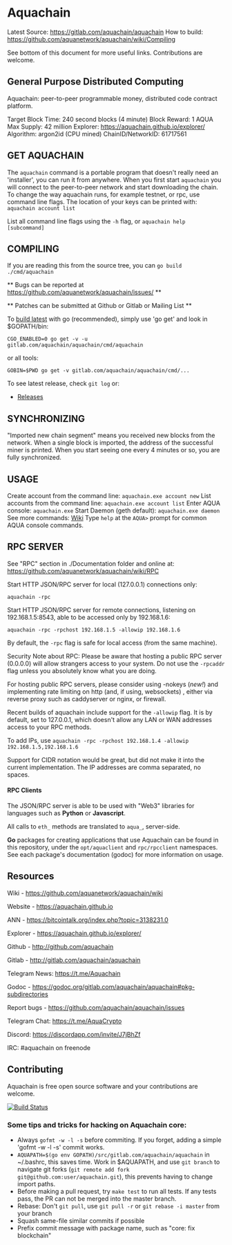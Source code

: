 # Aquachain

Latest Source: https://gitlab.com/aquachain/aquachain 
How to build: https://github.com/aquanetwork/aquachain/wiki/Compiling

See bottom of this document for more useful links. Contributions are welcome.

## General Purpose Distributed Computing

Aquachain: peer-to-peer programmable money, distributed code contract platform.

  Target Block Time: 240 second blocks (4 minute)
  Block Reward: 1 AQUA
  Max Supply: 42 million 
  Explorer: https://aquachain.github.io/explorer/ 
  Algorithm: argon2id (CPU mined)
  ChainID/NetworkID: 61717561

## GET AQUACHAIN

The `aquachain` command is a portable program that doesn't really need an
'installer', you can run it from anywhere. When you first start `aquachain` you
will connect to the peer-to-peer network and start downloading the chain. To
change the way aquachain runs, for example testnet, or rpc, use command line
flags. The location of your keys can be printed with: `aquachain account list`

List all command line flags using the `-h` flag, or `aquachain help [subcommand]`

## COMPILING

If you are reading this from the source tree, you can `go build ./cmd/aquachain`

** Bugs can be reported at https://github.com/aquanetwork/aquachain/issues/ **

** Patches can be submitted at Github or Gitlab or Mailing List **

To [build latest](Documentation/Compiling.md) with go (recommended), simply use
'go get' and look in $GOPATH/bin:

	CGO_ENABLED=0 go get -v -u gitlab.com/aquachain/aquachain/cmd/aquachain

or all tools:

	GOBIN=$PWD go get -v gitlab.com/aquachain/aquachain/cmd/...

To see latest release, check `git log` or:

  * [Releases](https://github.com/aquanetwork/aquachain/releases/latest)

## SYNCHRONIZING

"Imported new chain segment" means you received new blocks from the network.
When a single block is imported, the address of the successful miner is printed.
When you start seeing one every 4 minutes or so, you are fully synchronized.

## USAGE

Create account from the command line: `aquachain.exe account new`
List accounts from the command line: `aquachain.exe account list`
Enter AQUA console: `aquachain.exe`
Start Daemon (geth default): `aquachain.exe daemon`
See more commands: [Wiki](https://github.com/aquanetwork/aquachain/wiki/Basics)
Type `help` at the `AQUA>` prompt for common AQUA console commands.


## RPC SERVER

See "RPC" section in ./Documentation folder and online at:
https://github.com/aquanetwork/aquachain/wiki/RPC

Start HTTP JSON/RPC server for local (127.0.0.1) connections only:
	
	aquachain -rpc

Start HTTP JSON/RPC server for remote connections, listening on 192.168.1.5:8543,
able to be accessed only by 192.168.1.6:

	aquachain -rpc -rpchost 192.168.1.5 -allowip 192.168.1.6

By default, the `-rpc` flag is safe for local access (from the same machine).

Security Note about RPC: Please be aware that hosting a public RPC server
(0.0.0.0) will allow strangers access to your system. Do not use the
`-rpcaddr` flag unless you absolutely know what you are doing.

For hosting public RPC servers, please consider using -nokeys (*new!*) and implementing
rate limiting on http (and, if using, websockets) , either via reverse proxy such as
caddyserver or nginx, or firewall.

Recent builds of aquachain include support for the `-allowip` flag. It is by default,
set to 127.0.0.1, which doesn't allow any LAN or WAN addresses access to your RPC methods.

To add IPs, use  `aquachain -rpc -rpchost 192.168.1.4 -allowip 192.168.1.5,192.168.1.6`

Support for CIDR notation would be great, but did not make it into the current 
implementation. The IP addresses are comma separated, no spaces.

#### RPC Clients

The JSON/RPC server is able to be used with "Web3" libraries for languages such
as **Python** or **Javascript**. 

All calls to `eth_` methods are translated to `aqua_`, server-side.

**Go** packages for creating applications that use Aquachain can be found in
this repository, under the `opt/aquaclient` and `rpc/rpcclient` namespaces. 
See each package's documentation (godoc) for more information on usage.

## Resources

Wiki - https://github.com/aquanetwork/aquachain/wiki

Website - https://aquachain.github.io

ANN - https://bitcointalk.org/index.php?topic=3138231.0

Explorer - https://aquachain.github.io/explorer/

Github - http://github.com/aquachain

Gitlab - http://gitlab.com/aquachain/aquachain

Telegram News: https://t.me/Aquachain

Godoc - https://godoc.org/gitlab.com/aquachain/aquachain#pkg-subdirectories

Report bugs - https://github.com/aquachain/aquachain/issues

Telegram Chat: https://t.me/AquaCrypto

Discord: https://discordapp.com/invite/J7jBhZf

IRC: #aquachain on freenode

## Contributing

Aquachain is free open source software and your contributions are welcome.

[![Build Status](https://travis-ci.org/aquanetwork/aquachain.svg?branch=master)](https://travis-ci.org/aquanetwork/aquachain)

### Some tips and tricks for hacking on Aquachain core:

  * Always `gofmt -w -l -s` before commiting. If you forget, adding a simple
    'gofmt -w -l -s' commit works.
  * `AQUAPATH=$(go env GOPATH)/src/gitlab.com/aquachain/aquachain` in
    ~/.bashrc, this saves time.  Work in $AQUAPATH, and use `git branch` to
    navigate git forks (`git remote add fork
    git@github.com:user/aquachain.git`), this prevents having to change import
    paths.
  * Before making a pull request, try `make test` to run all tests. If any
    tests pass, the PR can not be merged into the master branch.
  * Rebase: Don't `git pull`, use `git pull -r` or `git rebase -i master` from
    your branch
  * Squash same-file similar commits if possible
  * Prefix commit message with package name, such as "core: fix blockchain"
